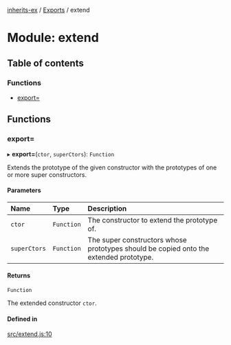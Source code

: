 [inherits-ex](../README.md) / [Exports](../modules.md) / extend

# Module: extend

## Table of contents

### Functions

- [export&#x3D;](extend.md#export&#x3D;-1)

## Functions

### export&#x3D;

▸ **export=**(`ctor`, `superCtors`): `Function`

Extends the prototype of the given constructor with the prototypes of one or more super constructors.

#### Parameters

| Name | Type | Description |
| :------ | :------ | :------ |
| `ctor` | `Function` | The constructor to extend the prototype of. |
| `superCtors` | `Function` | The super constructors whose prototypes should be copied onto the extended prototype. |

#### Returns

`Function`

The extended constructor `ctor`.

#### Defined in

[src/extend.js:10](https://github.com/snowyu/inherits-ex.js/blob/5942071/src/extend.js#L10)
